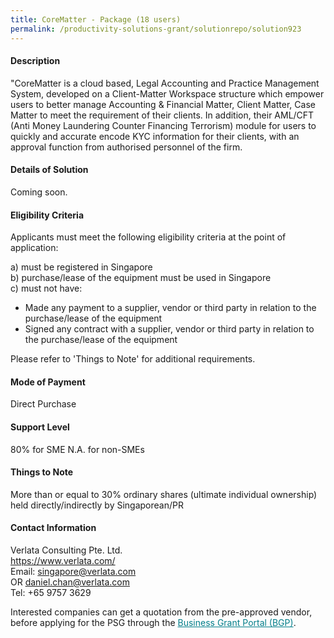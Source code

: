 ```yaml
---
title: CoreMatter - Package (18 users)
permalink: /productivity-solutions-grant/solutionrepo/solution923
---
```


#### Description

"CoreMatter is a cloud based, Legal Accounting and Practice Management System, developed on a Client-Matter Workspace structure which empower users to better manage Accounting & Financial Matter, Client Matter, Case Matter to meet the requirement of their clients. In addition, their AML/CFT (Anti Money Laundering Counter Financing Terrorism) module for users to quickly and accurate encode KYC information for their clients, with an approval function from authorised personnel of the firm.

#### Details of Solution

Coming soon.

#### Eligibility Criteria

Applicants must meet the following eligibility criteria at the point of application:

a) must be registered in Singapore <br>
b) purchase/lease of the equipment must be used in Singapore <br>
c) must not have:
- Made any payment to a supplier, vendor or third party in relation to the purchase/lease of the equipment
- Signed any contract with a supplier, vendor or third party in relation to the purchase/lease of the equipment

Please refer to 'Things to Note' for additional requirements.

#### Mode of Payment
Direct Purchase

#### Support Level
80% for SME
N.A. for non-SMEs

#### Things to Note
More than or equal to 30% ordinary shares (ultimate individual ownership) held directly/indirectly by Singaporean/PR

#### Contact Information
Verlata Consulting Pte. Ltd.<br>https://www.verlata.com/<br>Email: singapore@verlata.com<br>OR daniel.chan@verlata.com<br>Tel: +65 9757 3629

Interested companies can get a quotation from the pre-approved vendor, before applying for the PSG through the <a target='_blank' style='color:#037e8a' href='https://www.businessgrants.gov.sg/'>Business Grant Portal (BGP)</a>.
